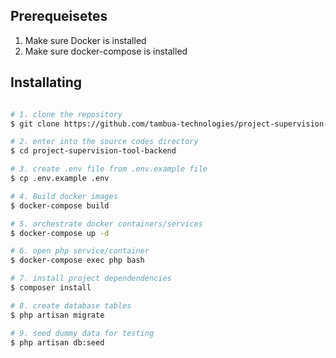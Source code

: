 
## Prerequeisetes
 1. Make sure Docker is installed
 2. Make sure docker-compose is installed

## Installating
``` bash 

# 1. clone the repository
$ git clone https://github.com/tambua-technologies/project-supervision-tool-backend.git

# 2. enter into the source codes directory
$ cd project-supervision-tool-backend

# 3. create .env file from .env.example file
$ cp .env.example .env

# 4. Build docker images
$ docker-compose build

# 5. orchestrate docker containers/services
$ docker-compose up -d

# 6. open php service/container
$ docker-compose exec php bash

# 7. install project dependendencies
$ composer install

# 8. create database tables
$ php artisan migrate

# 9. seed dummy data for testing
$ php artisan db:seed




```


